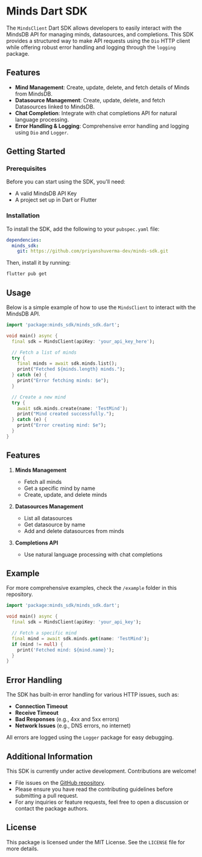# Minds Dart SDK

The `MindsClient` Dart SDK allows developers to easily interact with the MindsDB API for managing minds, datasources, and completions. This SDK provides a structured way to make API requests using the `Dio` HTTP client while offering robust error handling and logging through the `logging` package.

## Features

- **Mind Management**: Create, update, delete, and fetch details of Minds from MindsDB.
- **Datasource Management**: Create, update, delete, and fetch Datasources linked to MindsDB.
- **Chat Completion**: Integrate with chat completions API for natural language processing.
- **Error Handling & Logging**: Comprehensive error handling and logging using `Dio` and `Logger`.

## Getting Started

### Prerequisites

Before you can start using the SDK, you'll need:

- A valid MindsDB API Key
- A project set up in Dart or Flutter

### Installation

To install the SDK, add the following to your `pubspec.yaml` file:

```yaml
dependencies:
  minds_sdk:
    git: https://github.com/priyanshuverma-dev/minds-sdk.git
```

Then, install it by running:

```bash
flutter pub get
```

## Usage

Below is a simple example of how to use the `MindsClient` to interact with the MindsDB API.

```dart
import 'package:minds_sdk/minds_sdk.dart';

void main() async {
  final sdk = MindsClient(apiKey: 'your_api_key_here');

  // Fetch a list of minds
  try {
    final minds = await sdk.minds.list();
    print("Fetched ${minds.length} minds.");
  } catch (e) {
    print("Error fetching minds: $e");
  }

  // Create a new mind
  try {
    await sdk.minds.create(name: 'TestMind');
    print("Mind created successfully.");
  } catch (e) {
    print("Error creating mind: $e");
  }
}
```

## Features

1. **Minds Management**
   - Fetch all minds
   - Get a specific mind by name
   - Create, update, and delete minds

2. **Datasources Management**
   - List all datasources
   - Get datasource by name
   - Add and delete datasources from minds

3. **Completions API**
   - Use natural language processing with chat completions

## Example

For more comprehensive examples, check the `/example` folder in this repository.

```dart
import 'package:minds_sdk/minds_sdk.dart';

void main() async {
  final sdk = MindsClient(apiKey: 'your_api_key');

  // Fetch a specific mind
  final mind = await sdk.minds.get(name: 'TestMind');
  if (mind != null) {
    print('Fetched mind: ${mind.name}');
  }
}
```

## Error Handling

The SDK has built-in error handling for various HTTP issues, such as:

- **Connection Timeout**
- **Receive Timeout**
- **Bad Responses** (e.g., 4xx and 5xx errors)
- **Network Issues** (e.g., DNS errors, no internet)

All errors are logged using the `Logger` package for easy debugging.

## Additional Information

This SDK is currently under active development. Contributions are welcome!

- File issues on the [GitHub repository](https://github.com/priyanshuverma-dev/minds-sdk/issues).
- Please ensure you have read the contributing guidelines before submitting a pull request.
- For any inquiries or feature requests, feel free to open a discussion or contact the package authors.

## License

This package is licensed under the MIT License. See the `LICENSE` file for more details.
